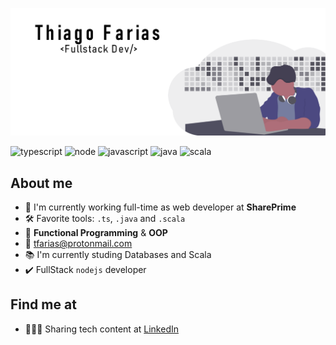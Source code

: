 ![BANNER](https://raw.githubusercontent.com/githiago-f/githiago-f/master/src/banner.png)

![typescript](https://img.shields.io/badge/typescript%20-blue.svg)
![node](https://img.shields.io/badge/node-green.svg)
![javascript](https://img.shields.io/badge/javascript%20-yellow.svg)
![java](https://img.shields.io/badge/java%20-orange.svg)
![scala](https://img.shields.io/badge/scala%20-red.svg)

## About me
 - 💼 I'm currently working full-time as web developer at **SharePrime**
 - 🛠  Favorite tools: `.ts`, `.java` and `.scala` 
 - 🖤 **Functional Programming** & **OOP**
 - :e-mail: tfarias@protonmail.com
 - :books: I'm currently studing Databases and Scala
 - :heavy_check_mark: FullStack `nodejs` developer

## Find me at
 - 👩🏽‍💼 Sharing tech content at [LinkedIn](https://www.linkedin.com/in/githiago-f/)
